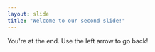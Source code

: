 ```yaml
---
layout: slide
title: "Welcome to our second slide!"
---
```

You're at the end.
Use the left arrow to go back!
